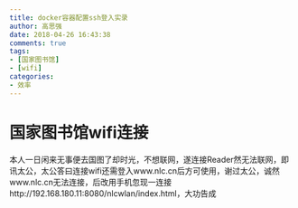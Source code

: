 ```yaml
---
title: docker容器配置ssh登入实录
author: 高思强
date: 2018-04-26 16:43:38
comments: true
tags:
- [国家图书馆]
- [wifi]
categories:
- 效率
---
```

# 国家图书馆wifi连接
本人一日闲来无事便去国图了却时光，不想联网，遂连接Reader然无法联网，即讯太公，太公答曰连接wifi还需登入www.nlc.cn后方可使用，谢过太公，诚然www.nlc.cn无法连接，后改用手机忽现一连接http://192.168.180.11:8080/nlcwlan/index.html，大功告成